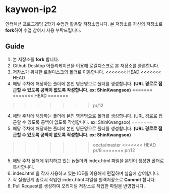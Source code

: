 # kaywon-ip2

인터렉션 프로그래밍 2학기 수업간 활용할 저장소입니다. 본 저장소를 자신의 저장소로 **fork**하여 수업 참여시 사용 부탁드립니다.

## Guide

1. 본 저장소를 **fork** 합니다.
2. Github Desktop 어플리케이션을 이용해 로컬디스크로 본 저장소를 클론합니다.
3. 저장소가 위치한 로컬디스크의 폴더로 이동합니다.
<<<<<<< HEAD
<<<<<<< HEAD
4. 해당 주차에 해당하는 폴더에 본인 영문명으로 폴더를 생성합니다. **(URL 경로로 접근할 수 있도록 공백이 없도록 작성합니다. ex: ShinKwangsoo)**
=======
<<<<<<< HEAD
=======
>>>>>>> pr/12
4. 해당 주차에 해당하는 폴더에 본인 영문명으로 폴더를 생성합니다. (URL 경로로 접근할 수 있도록 공백이 없도록 작성합니다. ex: ShinKwangsoo)
=======
4. 해당 주차에 해당하는 폴더에 본인 영문명으로 폴더를 생성합니다. **(URL 경로로 접근할 수 있도록 공백이 없도록 작성합니다. ex: ShinKwangsoo)**
>>>>>>> oocta/master
<<<<<<< HEAD
>>>>>>> pr/8
=======
>>>>>>> pr/12
5. 해당 주차 폴더에 위치하고 있는 js폴더와 index.html 파일을 본인이 생성한 폴더로 복사합니다.
6. index.html 을 각자 사용하고 있는 IDE를 이용해서 편집하며 실습에 참여합니다.
7. 각 실습단계 종료시 작업한 index.html 파일을 원격저장소로 **Commit** 합니다.
8. Pull Request를 생성하여 오리지널 저장소로 작업한 파일을 반영합니다.
